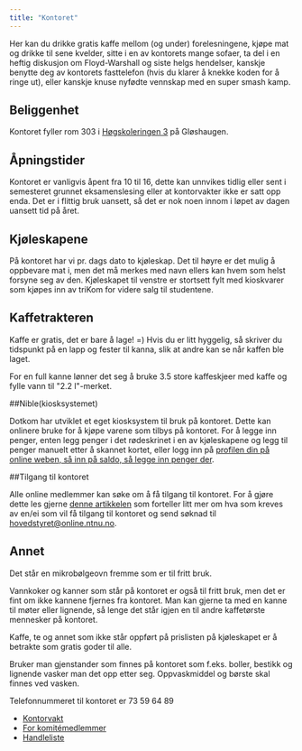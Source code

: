 ```yaml
---
title: "Kontoret"
---
```


Her kan du drikke gratis kaffe mellom (og under) forelesningene, kjøpe mat og drikke til sene kvelder, sitte i en av kontorets mange sofaer, ta del i en heftig diskusjon om Floyd-Warshall og siste helgs hendelser, kanskje benytte deg av kontorets fasttelefon (hvis du klarer å knekke koden for å ringe ut), eller kanskje knuse nyfødte vennskap med en super smash kamp.

## Beliggenhet

Kontoret fyller rom 303 i [Høgskoleringen 3](http://maps.google.com/maps?f=q&source=s_q&hl=en&geocode=&q=h%C3%B8gskoleringen+3&aq=&sll=63.418013,10.406225&sspn=0.002048,0.007923&ie=UTF8&hq=&hnear=H%C3%B8gskoleringen+3,+7034+Trondheim,+S%C3%B8r-Tr%C3%B8ndelag,+Norway&ll=63.4184,10.405898&spn=0.00819,0.031693&z=16) på Gløshaugen. 

## Åpningstider

Kontoret er vanligvis åpent fra 10 til 16, dette kan unnvikes tidlig eller sent i semesteret grunnet eksamenslesing eller at kontorvakter ikke er satt opp enda. Det er i flittig bruk uansett, så det er nok noen innom i løpet av dagen uansett tid på året.

## Kjøleskapene
På kontoret har vi pr. dags dato to kjøleskap. Det til høyre er det mulig å oppbevare mat i, men det må merkes med navn ellers kan hvem som helst forsyne seg av den. Kjøleskapet til venstre er stortsett fylt med kioskvarer som kjøpes inn av triKom for videre salg til studentene. 

## Kaffetrakteren

Kaffe er gratis, det er bare å lage! =)
Hvis du er litt hyggelig, så skriver du tidspunkt på en lapp og fester til kanna, slik at andre kan se når kaffen ble laget.

For en full kanne lønner det seg å bruke 3.5 store kaffeskjeer med kaffe og fylle vann til "2.2 l"-merket.

##Nible(kiosksystemet)

Dotkom har utviklet et eget kiosksystem til bruk på kontoret. Dette kan onlinere bruke for å kjøpe varene som tilbys på kontoret. For å legge inn penger, enten legg penger i det rødeskrinet i en av kjøleskapene og legg til penger manuelt etter å skannet kortet, eller logg inn på [profilen din på online weben, så inn på saldo, så legge inn penger der](https://online.ntnu.no/profile/saldo/).

##Tilgang til kontoret

Alle online medlemmer kan søke om å få tilgang til kontoret. For å gjøre dette les gjerne [denne artikkelen](https://online.ntnu.no/wiki/online/rettningslinjertilkontoret) som forteller litt mer om hva som kreves av en/ei som vil få tilgang til kontoret og send søknad til hovedstyret@online.ntnu.no.

## Annet

Det står en mikrobølgeovn fremme som er til fritt bruk.

Vannkoker og kanner som står på kontoret er også til fritt bruk, men det er fint om ikke kannene fjernes fra kontoret. Man kan gjerne ta med en kanne til møter eller lignende, så lenge det står igjen en til andre kaffetørste mennesker på kontoret.

Kaffe, te og annet som ikke står oppført på prislisten på kjøleskapet er å betrakte som gratis goder til alle.

Bruker man gjenstander som finnes på kontoret som f.eks. boller, bestikk og lignende vasker man det opp etter seg. Oppvaskmiddel og børste skal finnes ved vasken.

Telefonnummeret til kontoret er 73 59 64 89


- [Kontorvakt](/wiki/online/kontoret/kontorvakt)
- [For komitémedlemmer](https://online.ntnu.no/wiki/komiteer/kontoret/)
- [Handleliste](/wiki/online/kontoret/handleliste)